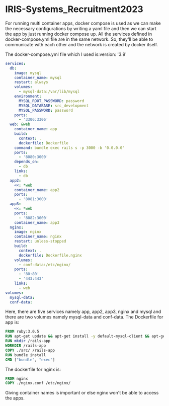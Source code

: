 # IRIS-Systems_Recruitment2023

For running multi container apps, docker compose is used as we can make the necessary configurations by writing a yaml file and then we can start the app by just running docker compose up.
All the services defined in docker-compose.yml file are in the same network. So, they'll be able to communicate with each other and the network is created by docker itself.

The docker-compose.yml file which I used is:version: '3.9'
```yaml
services:
  db:
    image: mysql
    container_name: mysql
    restart: always
    volumes:
      - mysql-data:/var/lib/mysql
    environment:
      MYSQL_ROOT_PASSWORD: password
      MYSQL_DATABASE: src_development
      MYSQL_PASSWORD: password
    ports:
      - '3306:3306'
  web: &web
    container_name: app
    build:
      context: .
      dockerfile: Dockerfile
    command: bundle exec rails s -p 3000 -b '0.0.0.0'
    ports:
      - '8080:3000'
    depends_on:
      - db
    links:
      - db
  app2:
    <<: *web
    container_name: app2
    ports:
      - '8081:3000'
  app3:
    <<: *web
    ports:
      - '8082:3000'
    container_name: app3
  nginx:
    image: nginx
    container_name: nginx
    restart: unless-stopped
    build:
      context: .
      dockerfile: Dockerfile.nginx
    volumes: 
      - conf-data:/etc/nginx/
    ports:
      - '80:80'
      - '443:443'
    links:
      - web
volumes:
  mysql-data:
  conf-data:
```
Here, there are five services namely app, app2, app3, nginx and mysql and there are two volumes namely mysql-data and conf-data.
The Dockerfile for app is:
```Dockerfile
FROM ruby:3.0.5
RUN apt-get update && apt-get install -y default-mysql-client && apt-get install -y nano
RUN mkdir /rails-app
WORKDIR /rails-app
COPY ./src/ /rails-app
RUN bundle install
CMD ["bundle", "exec"]
```
The dockerfile for nginx is:
```Dockerfile
FROM nginx
COPY ./nginx.conf /etc/nginx/
```
Giving container names is important or else nginx won't be able to access the apps.
